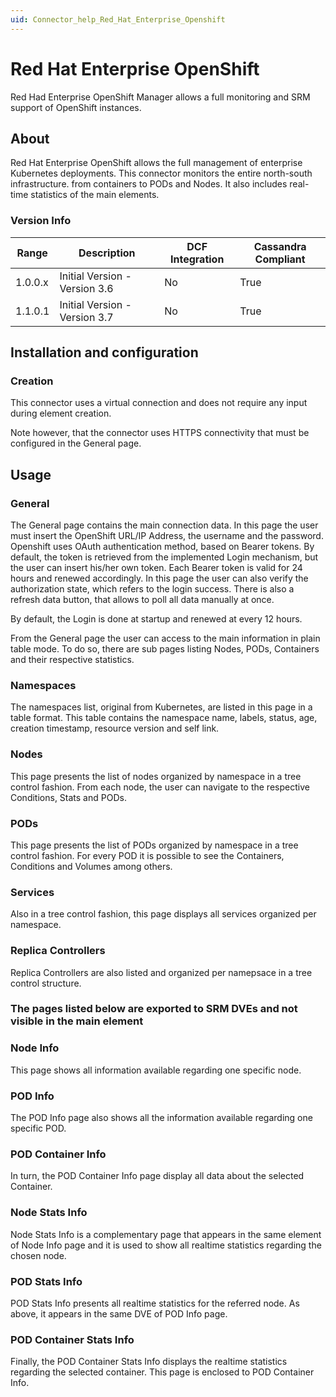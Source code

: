 ```yaml
---
uid: Connector_help_Red_Hat_Enterprise_Openshift
---
```


# Red Hat Enterprise OpenShift

Red Had Enterprise OpenShift Manager allows a full monitoring and SRM support of OpenShift instances.

## About

Red Hat Enterprise OpenShift allows the full management of enterprise Kubernetes deployments. This connector monitors the entire north-south infrastructure. from containers to PODs and Nodes. It also includes real-time statistics of the main elements.

### Version Info

| **Range** | **Description**               | **DCF Integration** | **Cassandra Compliant** |
|------------------|-------------------------------|---------------------|-------------------------|
| 1.0.0.x          | Initial Version - Version 3.6 | No                  | True                    |
| 1.1.0.1          | Initial Version - Version 3.7 | No                  | True                    |

## Installation and configuration

### Creation

This connector uses a virtual connection and does not require any input during element creation.

Note however, that the connector uses HTTPS connectivity that must be configured in the General page.

## Usage

### General

The General page contains the main connection data. In this page the user must insert the OpenShift URL/IP Address, the username and the password. Openshift uses OAuth authentication method, based on Bearer tokens. By default, the token is retrieved from the implemented Login mechanism, but the user can insert his/her own token. Each Bearer token is valid for 24 hours and renewed accordingly. In this page the user can also verify the authorization state, which refers to the login success. There is also a refresh data button, that allows to poll all data manually at once.

By default, the Login is done at startup and renewed at every 12 hours.

From the General page the user can access to the main information in plain table mode. To do so, there are sub pages listing Nodes, PODs, Containers and their respective statistics.

### Namespaces

The namespaces list, original from Kubernetes, are listed in this page in a table format. This table contains the namespace name, labels, status, age, creation timestamp, resource version and self link.

### Nodes

This page presents the list of nodes organized by namespace in a tree control fashion. From each node, the user can navigate to the respective Conditions, Stats and PODs.

### PODs

This page presents the list of PODs organized by namespace in a tree control fashion. For every POD it is possible to see the Containers, Conditions and Volumes among others.

### Services

Also in a tree control fashion, this page displays all services organized per namespace.

### Replica Controllers

Replica Controllers are also listed and organized per namepsace in a tree control structure.

### The pages listed below are exported to SRM DVEs and not visible in the main element

### Node Info

This page shows all information available regarding one specific node.

### POD Info

The POD Info page also shows all the information available regarding one specific POD.

### POD Container Info

In turn, the POD Container Info page display all data about the selected Container.

### Node Stats Info

Node Stats Info is a complementary page that appears in the same element of Node Info page and it is used to show all realtime statistics regarding the chosen node.

### POD Stats Info

POD Stats Info presents all realtime statistics for the referred node. As above, it appears in the same DVE of POD Info page.

### POD Container Stats Info

Finally, the POD Container Stats Info displays the realtime statistics regarding the selected container. This page is enclosed to POD Container Info.
